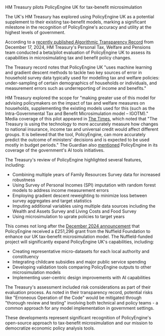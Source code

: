 HM Treasury pilots PolicyEngine UK for tax-benefit microsimulation

The UK's HM Treasury has explored using PolicyEngine UK as a potential supplement to their existing tax-benefit models, marking a significant milestone in the recognition of PolicyEngine's accuracy and utility at the highest levels of government.

According to a [recently published Algorithmic Transparency Record](https://www.gov.uk/algorithmic-transparency-records/hmt-modelling-policy-engine) from December 17, 2024, HM Treasury's Personal Tax, Welfare and Pensions team conducted a beta/pilot evaluation of PolicyEngine UK to assess its capabilities in microsimulating tax and benefit policy changes.

The Treasury record notes that PolicyEngine UK "uses machine learning and gradient descent methods to tackle two key sources of error in household survey data typically used for modelling tax and welfare policies: under-sampling of certain demographics of households or individuals, and measurement errors such as underreporting of income and benefits."

HM Treasury explored the scope for "making greater use of this model for advising policymakers on the impact of tax and welfare measures on households, supplementing the existing models used for this (such as the Intra-Governmental Tax and Benefit Microsimulation model – IGOTM)."
Media coverage of this pilot appeared in [The Times](https://www.thetimes.co.uk/uk/politics/article/how-civil-servants-really-use-ai-from-lesson-plans-to-recruitment-k8nzghbn8), which noted that "The Treasury is using the technology to more accurately measure how changes to national insurance, income tax and universal credit would affect different groups. It is believed that the tool, PolicyEngine, can more accurately predict the outcome of ministers' decisions and is expected to be used mostly in budget periods." The Guardian also [mentioned](https://www.theguardian.com/technology/2024/dec/17/amazon-hosted-ai-tool-for-uk-military-recruitment-carries-risk-of-data-breach) PolicyEngine in its coverage of the government's AI tools initiatives.

The Treasury's review of PolicyEngine highlighted several features, including:

- Combining multiple years of Family Resources Survey data for increased robustness
- Using Survey of Personal Incomes (SPI) imputation with random forest models to address income measurement errors
- Employing gradient descent reweighting to minimize loss between survey aggregates and target statistics
- Imputing additional variables using multiple data sources including the Wealth and Assets Survey and Living Costs and Food Survey
- Using microsimulation to uprate policies to target years

This comes not long after the [December 2024 announcement](/uk/research/posts/uk-nuffield-grant) that PolicyEngine received a £251,296 grant from the Nuffield Foundation to enhance our UK tax-benefit microsimulation model. The Nuffield-funded project will significantly expand PolicyEngine UK's capabilities, including:

- Creating representative micro-datasets for each local authority and constituency
- Integrating childcare subsidies and major public service spending
- Developing validation tools comparing PolicyEngine outputs to other microsimulation models
- Implementing user-centric design improvements with AI capabilities

The Treasury's assessment included risk considerations as part of their evaluation process. As noted in their transparency record, potential risks like "Erroneous Operation of the Code" would be mitigated through "thorough review and testing" involving both technical and policy teams - a common approach for any model implementation in government settings.

These developments represent significant recognition of PolicyEngine's open-source approach to tax-benefit microsimulation and our mission to democratize economic policy analysis tools.
